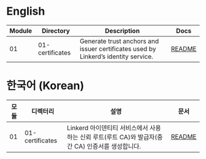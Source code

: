 # English

| Module | Directory | Description | Docs |
| --- | --- | --- | --- |
| 01 | 01-certificates | Generate trust anchors and issuer certificates used by Linkerd’s identity service. |  [README](./01-certificates/en_us/README.md) | 


# 한국어 (Korean)

| 모듈 | 디렉터리 | 설명 | 문서 |
| --- | --- | --- | --- |
| 01 | 01-certificates | Linkerd 아이덴티티 서비스에서 사용하는 신뢰 루트(루트 CA)와 발급자(중간 CA) 인증서를 생성합니다.  | [README](./01-certificates/ko_kr/README.md) |